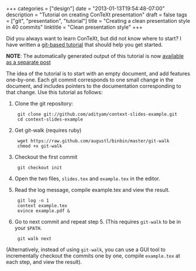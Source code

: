 +++
categories = ["design"]
date = "2013-01-13T19:54:48-07:00"
description = "Tutorial on creating ConTeXt presentation"
draft = false
tags = ["git", "presentation", "tutorial"]
title = "Creating a clean presentation style in 40 commits"
linktitle = "Clean presentation style"
+++

Did you always want to learn ConTeXt, but did not know where to start? I have
written a [git-based
tutorial](https://github.com/adityam/context-slides-example/commits) that should help you get started.

<!--more-->

**NOTE**: The automatically generated output of this tutorial is now
[available as a separate post](../presentation-40-commits-redux)

The idea of the tutorial is to start with an empty document, and add features
one-by-one. Each git commit corresponds to one small change in the document,
and includes pointers to the documentation corresponding to that change. 
Use this tutorial as follows:

1. Clone the git repository:

        git clone git://github.com/adityam/context-slides-example.git
        cd context-slides-example

2. Get git-walk (requires ruby)

        wget https://raw.github.com/augustl/binbin/master/git-walk
        chmod +x git-walk

3. Checkout the first commit

        git checkout init

4. Open the two files, `slides.tex` and `example.tex` in the editor.

5. Read the log message, compile example.tex and view the result.

        git log -n 1
        context example.tex
        evince example.pdf &

6. Go to next commit and repeat step 5. (This requires `git-walk` to be in
   your `$PATH`.

        git walk next

(Alternatively, instead of using `git-walk`, you can use a GUI tool to
incrementally checkout the commits one by one, compile `example.tex` at each
step, and view the result).
